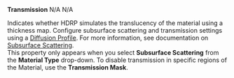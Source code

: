 <tr>
<td><strong>Transmission</strong></td>
<td>N/A</td>
<td>N/A</td>
<td>

Indicates whether HDRP simulates the translucency of the material using a thickness map. Configure subsurface scattering and transmission settings using a <a href="diffusion-profile-reference.md">Diffusion Profile</a>. For more information, see documentation on <a href="skin-and-diffusive-surfaces-subsurface-scattering.md">Subsurface Scattering</a>.<br />This property only appears when you select <strong>Subsurface Scattering</strong> from the <strong>Material Type</strong> drop-down.
To disable transmission in specific regions of the Material, use the <strong>Transmission Mask</strong>.</td>

</td>
</tr>
